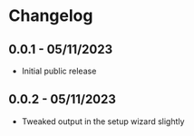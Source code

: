 # Changelog

## 0.0.1 - 05/11/2023

- Initial public release

## 0.0.2 - 05/11/2023

- Tweaked output in the setup wizard slightly
